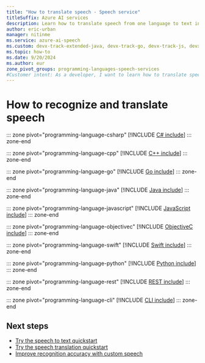 ```yaml
---
title: "How to translate speech - Speech service"
titleSuffix: Azure AI services
description: Learn how to translate speech from one language to text in another language, including object construction and supported audio input formats.
author: eric-urban
manager: nitinme
ms.service: azure-ai-speech
ms.custom: devx-track-extended-java, devx-track-go, devx-track-js, devx-track-python
ms.topic: how-to
ms.date: 9/20/2024
ms.author: eur
zone_pivot_groups: programming-languages-speech-services
#Customer intent: As a developer, I want to learn how to translate speech from one language to text in another language so that I can convert spoken language into text in a different language.
---
```


# How to recognize and translate speech

::: zone pivot="programming-language-csharp"
[!INCLUDE [C# include](includes/how-to/translate-speech/csharp.md)]
::: zone-end

::: zone pivot="programming-language-cpp"
[!INCLUDE [C++ include](includes/how-to/translate-speech/cpp.md)]
::: zone-end

::: zone pivot="programming-language-go"
[!INCLUDE [Go include](includes/how-to/translate-speech/go.md)]
::: zone-end

::: zone pivot="programming-language-java"
[!INCLUDE [Java include](includes/how-to/translate-speech/java.md)]
::: zone-end

::: zone pivot="programming-language-javascript"
[!INCLUDE [JavaScript include](includes/how-to/translate-speech/javascript.md)]
::: zone-end

::: zone pivot="programming-language-objectivec"
[!INCLUDE [ObjectiveC include](includes/how-to/translate-speech/objectivec.md)]
::: zone-end

::: zone pivot="programming-language-swift"
[!INCLUDE [Swift include](includes/how-to/translate-speech/swift.md)]
::: zone-end

::: zone pivot="programming-language-python"
[!INCLUDE [Python include](./includes/how-to/translate-speech/python.md)]
::: zone-end

::: zone pivot="programming-language-rest"
[!INCLUDE [REST include](includes/how-to/translate-speech/rest.md)]
::: zone-end

::: zone pivot="programming-language-cli"
[!INCLUDE [CLI include](includes/how-to/translate-speech/cli.md)]
::: zone-end

## Next steps

* [Try the speech to text quickstart](get-started-speech-to-text.md)
* [Try the speech translation quickstart](get-started-speech-translation.md)
* [Improve recognition accuracy with custom speech](custom-speech-overview.md)
